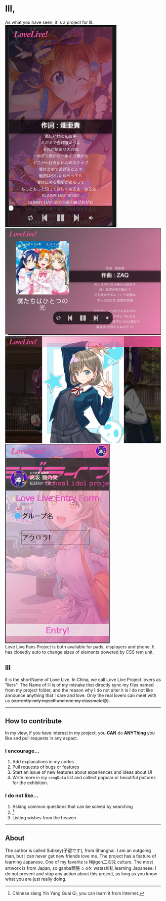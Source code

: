 # lll, 
As what you have seen, it is a project for lll.  
![intro1 intro](docs/images/intro1.png)  
![intro2 intro](docs/images/intro2.png)  
![intro3 intro](docs/images/intro3.png)  
![intro4 intro](docs/images/intro4.png)  
Love Live Fans Project is both available for pads, displayers and phone. It has closedly auto to change sizes of elements powered by CSS rem unit.
## lll
ll is the shortName of Love Live. In China, we call Love Live Project lovers as "llers". The Name of lll is of my mistake that directly sync my files named from my project folder, and the reason why I do not alter it is I do not like announce anything that I care and love. Only the real lovers can meet with us ~~(currently only myself and one my classmate😅)~~.
***
## How to contribute
In my view, if you have interest in my project, you **CAN** do **ANYThing** you like and pull requests in any aspact. 
### I encourage...
1. Add explanations in my codes
2. Pull requests of bugs or features
3. Start an issue of new features about experiences and ideas about UI
4. Write more in my `songData` list and collect popular or beautiful pictures for the exhibition.
### I do not like...
1. Asking common questions that can be solved by searching
2. [^yygq]
3. Listing wishes from the heaven
***
## About 
The author is called Subkey(子键です), from Shanghai. I am an outgoing man, but I can never get new friends love me.
The project has a feature of learning Japanese. One of my favorite is Nijigen二次元 culture. The most artwork is from Japan, so ganba頑張っ oを watashi私 learning Japanese.
I do not prevent and stop any action about this project, as long as you know what you are just really doing.

[^yygq]: Chinese slang Yin Yang Guai Qi, you can learn it from Internet.